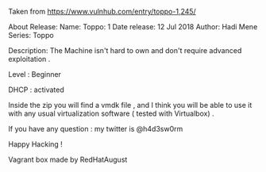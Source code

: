 Taken from https://www.vulnhub.com/entry/toppo-1,245/ 

About Release:
    Name: Toppo: 1
    Date release: 12 Jul 2018
    Author: Hadi Mene
    Series: Toppo

Description:
The Machine isn't hard to own and don't require advanced exploitation .

Level : Beginner

DHCP : activated

Inside the zip you will find a vmdk file , and I think you will be able to use it with any usual virtualization software ( tested with Virtualbox) .

If you have any question : my twitter is @h4d3sw0rm

Happy Hacking !
 
Vagrant box made by RedHatAugust
